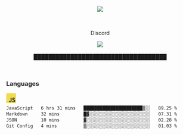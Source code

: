 <p align="center">
  <img src="https://share.dmca.gripe/EEtZKgXdFbg8aots.png">
</p>
‎<p align="center">Discord</p>

<p align="center">
  <img src="https://discord.c99.nl/widget/theme-2/287977955240706060.png">
</p>

<p align="center">████████████████████████████████████</p></br>

### Languages

<img align="left" alt="JavaScript" width="26px" src="https://raw.githubusercontent.com/github/explore/80688e429a7d4ef2fca1e82350fe8e3517d3494d/topics/javascript/javascript.png" /></br>

<!--START_SECTION:waka-->
```text
JavaScript   6 hrs 31 mins   ██████████████████████▒░░   89.25 % 
Markdown     32 mins         █▓░░░░░░░░░░░░░░░░░░░░░░░   07.31 % 
JSON         10 mins         ▓░░░░░░░░░░░░░░░░░░░░░░░░   02.28 % 
Git Config   4 mins          ▒░░░░░░░░░░░░░░░░░░░░░░░░   01.03 % 
```
<!--END_SECTION:waka-->
